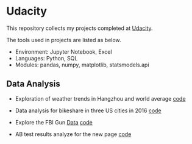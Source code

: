 # Udacity
This repository collects my projects completed at [Udacity](https://udacity.com).  

The tools used in projects are listed as below.
- Environment: Jupyter Notebook, Excel
- Languages: Python, SQL
- Modules: pandas, numpy, matplotlib, statsmodels.api  

## **Data Analysis**
* Exploration of weather trends in Hangzhou and world average [code](https://github.com/XueyunZhou/Udacity/blob/master/1.1%20Exploring%20Weather%20Trends.pdf)

* Data analysis for bikeshare in three US cities in 2016 [code](https://github.com/XueyunZhou/Udacity/blob/master/1.2%20Explore%20US%20Bikeshare%20Data/bikeshare.py)

* Explore the FBI Gun [Data](https://github.com/BuzzFeedNews/nics-firearm-background-checks/blob/master/README.md) [code](https://github.com/XueyunZhou/Udacity/blob/master/1.3%20Investigate%20a%20Dataset/1.3%20Investigate%20a%20Dataset.ipynb)

* AB test results analyze for the new page [code](https://github.com/XueyunZhou/Udacity/blob/master/1.4%20Analyze%20A:B%20Test%20Results/Analyze%20A:B%20Test%20Results.ipynb)
